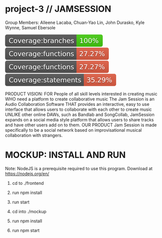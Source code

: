 # project-3 // JAMSESSION
Group Members: Alleene Lacaba, Chuan-Yao Lin, John Durasko, Kyle Wynne, Samuel Ebersole

<img src='badge-branches.svg'> <img src='badge-functions.svg'> <img src='badge-functions.svg'> <img src='badge-statements.svg'>


PRODUCT VISION:
FOR People of all skill levels interested in creating music 
WHO need a platform to create collaborative music The Jam Session is an Audio Collaboration Software 
THAT provides an interactive, easy to use interface that allows users to collaborate with each other to create music 
UNLIKE other online DAWs, such as Bandlab and SongCollab,
JamSession expands on a social media style platform that allows users to share tracks and have other users add on to them. 
OUR PRODUCT Jam Session is made specifically to be a social network based on improvisational musical collaboration with strangers.

# MOCKUP: INSTALL AND RUN
Note: NodeJS is a prerequisite required to use this program. Download at https://nodejs.org/en/

1. cd to ./frontend
2. run npm install
3. run start

1. cd into ./mockup
2. run npm install
3. run npm start
